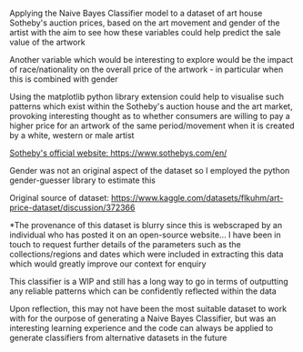 Applying the Naive Bayes Classifier model to a dataset of art house Sotheby's auction prices, based on the art movement and gender of the artist with the aim to see how these variables could help predict the sale value of the artwork

Another variable which would be interesting to explore would be the impact of race/nationality on the overall price of the artwork - in particular when this is combined with gender



Using the matplotlib python library extension could help to visualise such patterns which exist within the Sotheby's auction house and the art market, provoking interesting thought as to whether consumers are willing to pay a higher price for an artwork of the same period/movement when it is created by a white, western or male artist



<u>Sotheby's official website:  https://www.sothebys.com/en/</u>



Gender was not an original aspect of the dataset so I employed the python gender-guesser library to estimate this



Original source of dataset: https://www.kaggle.com/datasets/flkuhm/art-price-dataset/discussion/372366

*The provenance of this dataset is blurry since this is webscraped by an individual who has posted it on an open-source website... I have been in touch to request further details of the parameters such as the collections/regions and dates which were included in extracting this data which would greatly improve our context for enquiry



This classifier is a WIP and still has a long way to go in terms of outputting any reliable patterns which can be confidently reflected within the data

Upon reflection, this may not have been the most suitable dataset to work with for the ourpose of generating a Naive Bayes Classifier, but was an interesting learning experience and the code can always be applied to generate classifiers from alternative datasets in the future
